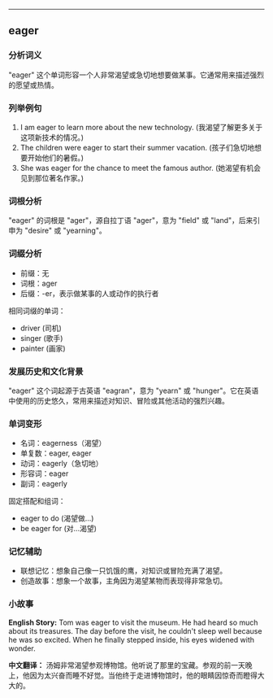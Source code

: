 
---------------
## eager
### 分析词义
"eager" 这个单词形容一个人非常渴望或急切地想要做某事。它通常用来描述强烈的愿望或热情。

### 列举例句
1. I am eager to learn more about the new technology. (我渴望了解更多关于这项新技术的情况。)
2. The children were eager to start their summer vacation. (孩子们急切地想要开始他们的暑假。)
3. She was eager for the chance to meet the famous author. (她渴望有机会见到那位著名作家。)

### 词根分析
"eager" 的词根是 "ager"，源自拉丁语 "ager"，意为 "field" 或 "land"，后来引申为 "desire" 或 "yearning"。

### 词缀分析
- 前缀：无
- 词根：ager
- 后缀：-er，表示做某事的人或动作的执行者

相同词缀的单词：
- driver (司机)
- singer (歌手)
- painter (画家)

### 发展历史和文化背景
"eager" 这个词起源于古英语 "eagran"，意为 "yearn" 或 "hunger"。它在英语中使用的历史悠久，常用来描述对知识、冒险或其他活动的强烈兴趣。

### 单词变形
- 名词：eagerness（渴望）
- 单复数：eager, eager
- 动词：eagerly（急切地）
- 形容词：eager
- 副词：eagerly

固定搭配和组词：
- eager to do (渴望做...)
- be eager for (对...渴望)

### 记忆辅助
- 联想记忆：想象自己像一只饥饿的鹰，对知识或冒险充满了渴望。
- 创造故事：想象一个故事，主角因为渴望某物而表现得非常急切。

### 小故事
**English Story:**
Tom was eager to visit the museum. He had heard so much about its treasures. The day before the visit, he couldn't sleep well because he was so excited. When he finally stepped inside, his eyes widened with wonder.

**中文翻译：**
汤姆非常渴望参观博物馆。他听说了那里的宝藏。参观的前一天晚上，他因为太兴奋而睡不好觉。当他终于走进博物馆时，他的眼睛因惊奇而瞪得大大的。

